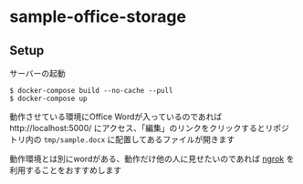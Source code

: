 # sample-office-storage

## Setup
サーバーの起動

```
$ docker-compose build --no-cache --pull
$ docker-compose up
```

動作させている環境にOffice Wordが入っているのであれば http://localhost:5000/ にアクセス、「編集」のリンクをクリックするとリポジトリ内の `tmp/sample.docx` に配置してあるファイルが開きます

動作環境とは別にwordがある、動作だけ他の人に見せたいのであれば [ngrok](https://www.npmjs.com/package/ngrok) を利用することをおすすめします
